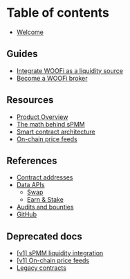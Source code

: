 # Table of contents

* [Welcome](README.md)

## Guides

* [Integrate WOOFi as a liquidity source](guides/integrate-woofi-as-liquidity-source.md)
* [Become a WOOFi broker](guides/become-a-woofi-broker.md)

## Resources

* [Product Overview](https://learn.woo.org/woofi/intro)
* [The math behind sPMM](resources/the-math-behind-spmm.md)
* [Smart contract architecture](resources/resources.md)
* [On-chain price feeds](resources/on-chain-price-feeds.md)

## References

* [Contract addresses](references/readme/README.md)
* [Data APIs](references/apis/README.md)
  * [Swap](references/apis/swap.md)
  * [Earn & Stake](references/apis/earn-and-stake.md)
* [Audits and bounties](references/audits-and-bounties.md)
* [GitHub](https://github.com/woonetwork)

## Deprecated docs

* [\[v1\] sPMM liquidity integration](deprecated-docs/v1-spmm-liquidity-integration.md)
* [\[v1\] On-chain price feeds](deprecated-docs/v1-on-chain-price-feeds.md)
* [Legacy contracts](deprecated-docs/readme.md)
